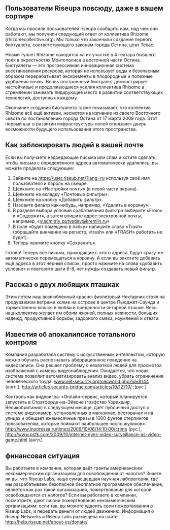 ## Пользователи Riseupa повсюду, даже в вашем сортире

Когда мы просили пользователей riseupа сообщить нам, над чем они
работают, мы получили следующий ответ от коллектива  Rhizome
(rhizomecollective.org):  Мы только что закончили создание первого
биотуалета, соответствующего законам города Остина, штат Техас.

Новый туалет Rhizome находится на их участке в 4 гектара бывшего поля в
окрестностях Монтополиса в восточной части Остина. Биотуалеты — это
прогрессивная инновационная система восстановления ресурсов, которая не
использует воды и безопасным образом перерабатывает экскременты в
плодородные и полезные удобрения почвы. Вновь построенный биотуалет
демонстрирует настойчивые и продолжающиеся усилия коллектива Rhisome в
стремлении занимать лидирующее место в развитии соответствующих
технологий, доступных каждому.

Окончание создания биотуалета также показывает, что коллектив  Rhizome
всё ещё активен, несмотря на изгнание из своего Восточного сквота по
постановлению города Остина от 17 марта 2009 года. Этот первый шаг в
развитии инфраструктуры полей открывает дверь возможности будущего
использования этого пространства.


## Как заблокировать людей в вашей почте

Если вы получаете надоедающие письма или спам и хотите сделать, чтобы
письма с определённого адреса автоматически удалялись, вы можете
проделать следующее:

1. Зайдите на https://user.riseup.net/?lang=ru используя своё имя
пользователя и пароль на riseupe.
2. Щёлкните на «Настройки почты» (в левой части экрана).
3. Щёлкните на вкладку «Почтовые фильтры».
4. Щёлкните на кнопку «Добавить фильтр».
5. Назовите фильтр как-нибудь, например,  «Удалить в корзину».
6. В разделе выбора условий срабатывания фильтра выберите «From» и
«Содержит», а затем впишите адрес электронной почты, например,
«vladmitriy_putvedev@kremlin.ru»
7. В поле «будет помещено в папку» напишите слово «Trash» (обращайте
внимание на регистр, «trash» или «TRASH» работать не будет).
8. Теперь нажмите кнопку «Сохранить».

Готово! Теперь все письма, приходящие с этого адреса, будут сразу же
автоматически перемещаться в корзину. А если вы захотите добавить ещё
адреса в этот чёрный список, просто нажмите на слова «добавить условие»
и повторите шаги 6-8, нет нужды создавать новый фильтр.


## Рассказ о двух любящих пташках

Этим летом наш возлюбленный красно-фиолетовый Нектарник стоял на
продуваемом ветрами холме на острове в центре Пьюджет-Саунда и
торжественно клялся в любви и преданности янтарной пташке. Весь наш
коллектив желает им обоим жизней, полных нежности, больших надежд,
продуктивной борьбы, задорного смеха, изумлений и отваги.


## Известия об апокалипсисе тотального контроля

Компания разработала систему с искусственным интеллектом, которую можно
обучить распознавать аберрационное поведение на видеозаписи. Она решает
проблему с нехваткой людей для просмотра изображений с камеры
видеонаблюдения. Ожидается, что новая система позволит автоматизировать
анализ видео, убрать ограничения человеческого труда:
www.net-security.org/secworld.php?id=8144 (англ.),
http://articles.security-bridge.com/articles/10/12710/ ;(рус.)

Контроль как видеоигра: «Онлайн-сервис, который планируется запустить в
Стратфорде-на-Эйвоне (графство Уорикшир, Великобритания) в следующем
месяце, даёт публичный доступ к системе видеокамер, установленных в
магазинах, ресторанах и на улицах и обещает ежемесячные призы в 1000
фунтов стерлингов пользователям, которые поймают наибольшее число
жуликов». http://www.inopressa.ru/times/2009/10/06/14:10:00/crime
(рус.),
http://www.psfk.com/2009/10/internet-eyes-video-surveillance-as-video-game.html
(англ.)


## финансовая ситуация

Вы работаете в компании, которая даёт гранты американским некоммерческим
организациям для освобождения от налогов? Знаете ли вы, что Riseup Labs,
наша сумасшедшая научная лаборатория, где мы разрабатываем безопасное
бесплатное программное обеспечение, является как раз такой организацией,
пожертвования для которой освобождаются от налогов? Если вы работаете в
компании, посмотрите, дают ли они пожертвования некоммерческим
организациям; если так, вы можете удвоить свои пожертвования в Riseup
Labs, и передать деньги от людей движению. Информация о  Riseup Networks
и Riseup Labs размещена на сайте http://help.riseup.net/about-us/donate/

